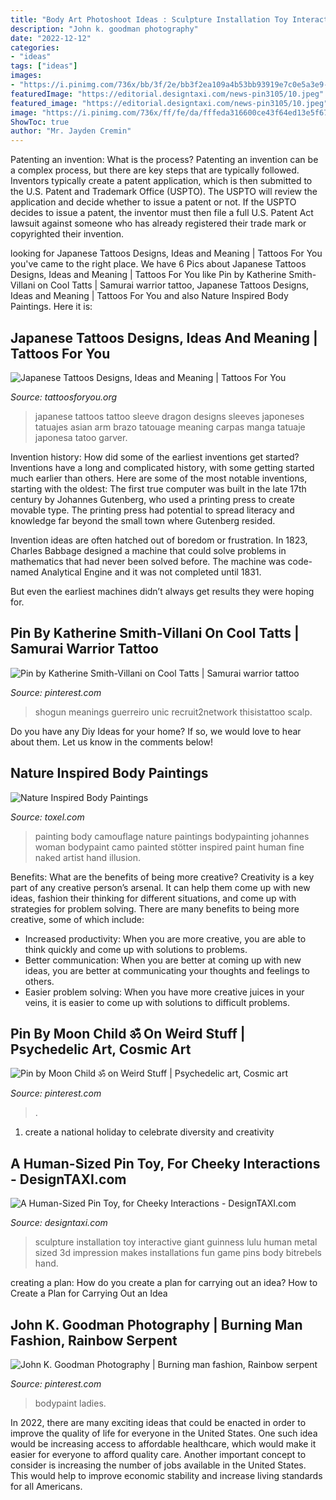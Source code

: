 ```yaml
---
title: "Body Art Photoshoot Ideas : Sculpture Installation Toy Interactive Giant Guinness Lulu Human Metal Sized 3d Impression Makes Installations Fun Game Pins Body Bitrebels Hand"
description: "John k. goodman photography"
date: "2022-12-12"
categories:
- "ideas"
tags: ["ideas"]
images:
- "https://i.pinimg.com/736x/bb/3f/2e/bb3f2ea109a4b53bb93919e7c0e5a3e9--laurent-psychedelic.jpg"
featuredImage: "https://editorial.designtaxi.com/news-pin3105/10.jpeg"
featured_image: "https://editorial.designtaxi.com/news-pin3105/10.jpeg"
image: "https://i.pinimg.com/736x/ff/fe/da/fffeda316600ce43f64ed13e5f674f25--desert-life-bodypaint.jpg"
ShowToc: true
author: "Mr. Jayden Cremin"
---
```



Patenting an invention: What is the process?
Patenting an invention can be a complex process, but there are key steps that are typically followed. Inventors typically create a patent application, which is then submitted to the U.S. Patent and Trademark Office (USPTO). The USPTO will review the application and decide whether to issue a patent or not. If the USPTO decides to issue a patent, the inventor must then file a full U.S. Patent Act lawsuit against someone who has already registered their trade mark or copyrighted their invention.

	

		
looking for Japanese Tattoos Designs, Ideas and Meaning | Tattoos For You you've came to the right place. We have 6 Pics about Japanese Tattoos Designs, Ideas and Meaning | Tattoos For You like Pin by Katherine Smith-Villani on Cool Tatts | Samurai warrior tattoo, Japanese Tattoos Designs, Ideas and Meaning | Tattoos For You and also Nature Inspired Body Paintings. Here it is:
		
    
## Japanese Tattoos Designs, Ideas And Meaning | Tattoos For You

<img loading=lazy src="http://www.tattoosforyou.org/wp-content/uploads/2013/09/Japanese-Sleeve-Tattoo.jpg" onerror="this.onerror=null;this.src='https://tse1.mm.bing.net/th?id=OIP.ds-wx0GMinjWO3F_q7H6sQHaPu&amp;pid=15.1';" alt="Japanese Tattoos Designs, Ideas and Meaning | Tattoos For You">

_Source: tattoosforyou.org_

>japanese tattoos tattoo sleeve dragon designs sleeves japoneses tatuajes asian arm brazo tatouage meaning carpas manga tatuaje japonesa tatoo garver. 

	

Invention history: How did some of the earliest inventions get started?
Inventions have a long and complicated history, with some getting started much earlier than others. Here are some of the most notable inventions, starting with the oldest:
The first true computer was built in the late 17th century by Johannes Gutenberg, who used a printing press to create movable type. The printing press had potential to spread literacy and knowledge far beyond the small town where Gutenberg resided.

Invention ideas are often hatched out of boredom or frustration. In 1823, Charles Babbage designed a machine that could solve problems in mathematics that had never been solved before. The machine was code-named Analytical Engine and it was not completed until 1831.

But even the earliest machines didn’t always get results they were hoping for.

    
## Pin By Katherine Smith-Villani On Cool Tatts | Samurai Warrior Tattoo

<img loading=lazy src="https://i.pinimg.com/736x/78/d6/61/78d661d68ed8f9d15fa4aa47c75ada0e.jpg" onerror="this.onerror=null;this.src='https://tse3.mm.bing.net/th?id=OIP.3m1y74hQxvyXrZaYtt7RhgHaJ3&amp;pid=15.1';" alt="Pin by Katherine Smith-Villani on Cool Tatts | Samurai warrior tattoo">

_Source: pinterest.com_

>shogun meanings guerreiro unic recruit2network thisistattoo scalp. 

	

Do you have any Diy Ideas for your home? If so, we would love to hear about them. Let us know in the comments below!

    
## Nature Inspired Body Paintings

<img loading=lazy src="http://www.toxel.com/wp-content/uploads/2013/10/naturebodypaint15.jpg" onerror="this.onerror=null;this.src='https://tse3.mm.bing.net/th?id=OIP.iGUNbAFuyGykQkZdA_5r-gHaLH&amp;pid=15.1';" alt="Nature Inspired Body Paintings">

_Source: toxel.com_

>painting body camouflage nature paintings bodypainting johannes woman bodypaint camo painted stötter inspired paint human fine naked artist hand illusion. 

	

Benefits: What are the benefits of being more creative?
Creativity is a key part of any creative person’s arsenal. It can help them come up with new ideas, fashion their thinking for different situations, and come up with strategies for problem solving. There are many benefits to being more creative, some of which include: 
- Increased productivity: When you are more creative, you are able to think quickly and come up with solutions to problems.
- Better communication: When you are better at coming up with new ideas, you are better at communicating your thoughts and feelings to others.
- Easier problem solving: When you have more creative juices in your veins, it is easier to come up with solutions to difficult problems.

    
## Pin By Moon Child ॐ On Weird Stuff | Psychedelic Art, Cosmic Art

<img loading=lazy src="https://i.pinimg.com/736x/bb/3f/2e/bb3f2ea109a4b53bb93919e7c0e5a3e9--laurent-psychedelic.jpg" onerror="this.onerror=null;this.src='https://tse1.mm.bing.net/th?id=OIP.EJ74zkY6ukluFuH-hc-NFAHaJ8&amp;pid=15.1';" alt="Pin by Moon Child ॐ on Weird Stuff | Psychedelic art, Cosmic art">

_Source: pinterest.com_

>. 

	

1. create a national holiday to celebrate diversity and creativity

    
## A Human-Sized Pin Toy, For Cheeky Interactions - DesignTAXI.com

<img loading=lazy src="https://editorial.designtaxi.com/news-pin3105/10.jpeg" onerror="this.onerror=null;this.src='https://tse4.mm.bing.net/th?id=OIP.2s0tDmuL6t7xbs4tPqEKTAHaJ4&amp;pid=15.1';" alt="A Human-Sized Pin Toy, for Cheeky Interactions - DesignTAXI.com">

_Source: designtaxi.com_

>sculpture installation toy interactive giant guinness lulu human metal sized 3d impression makes installations fun game pins body bitrebels hand. 

	

creating a plan: How do you create a plan for carrying out an idea?
How to Create a Plan for Carrying Out an Idea

    
## John K. Goodman Photography | Burning Man Fashion, Rainbow Serpent

<img loading=lazy src="https://i.pinimg.com/736x/ff/fe/da/fffeda316600ce43f64ed13e5f674f25--desert-life-bodypaint.jpg" onerror="this.onerror=null;this.src='https://tse2.mm.bing.net/th?id=OIP.WiLrcIuMzeqYcaAqaW9k5gDMEy&amp;pid=15.1';" alt="John K. Goodman Photography | Burning man fashion, Rainbow serpent">

_Source: pinterest.com_

>bodypaint ladies. 

	

In 2022, there are many exciting ideas that could be enacted in order to improve the quality of life for everyone in the United States. One such idea would be increasing access to affordable healthcare, which would make it easier for everyone to afford quality care. Another important concept to consider is increasing the number of jobs available in the United States. This would help to improve economic stability and increase living standards for all Americans.

